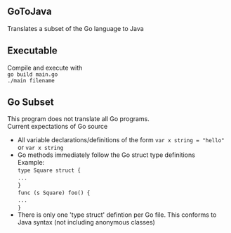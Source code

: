 ## GoToJava  
Translates a subset of the Go language to Java  
## Executable  
Compile and execute with   
`go build main.go`  
`./main filename`  
## Go Subset  
This program does not translate all Go programs.  
Current expectations of Go source  
- All variable declarations/definitions of the form `var x string = "hello"` or `var x string`  
- Go methods immediately follow the Go struct type definitions  
Example:  
`type Square struct {`  
`...`  
`}`  
`func (s Square) foo() {`  
`...`  
`}`    
- There is only one 'type struct' defintion per Go file. This conforms to Java syntax (not including anonymous classes)  

